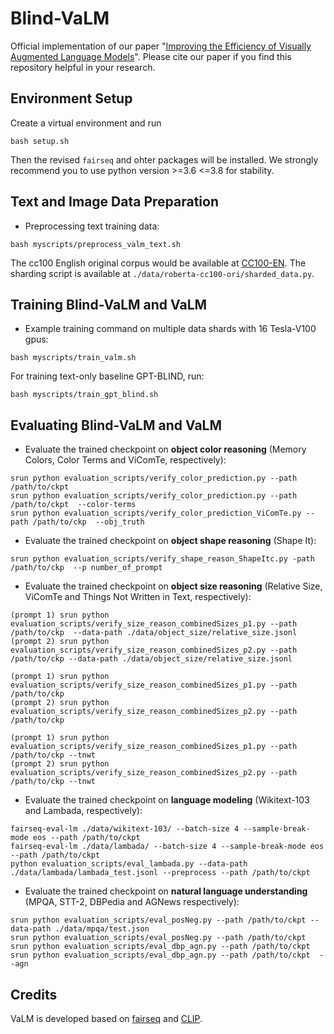 # Blind-VaLM
Official implementation of our paper "[Improving the Efficiency of Visually Augmented Language Models](https://arxiv.org/abs/2409.11148)". Please cite our paper if you find this repository helpful in your research.

## Environment Setup 
Create a virtual environment and run 
```
bash setup.sh
```
Then the revised `fairseq` and ohter packages will be installed. We strongly recommend you to use python version >=3.6 <=3.8 for stability.

## Text and Image Data Preparation
* Preprocessing text training data:
```
bash myscripts/preprocess_valm_text.sh
```
The cc100 English original corpus would be available at [CC100-EN](https://data.statmt.org/cc-100/en.txt.xz). The sharding script is available at `./data/roberta-cc100-ori/sharded_data.py`.

## Training Blind-VaLM and VaLM 
* Example training command on multiple data shards with 16 Tesla-V100 gpus:
```
bash myscripts/train_valm.sh
```

For training text-only baseline GPT-BLIND, run:
```
bash myscripts/train_gpt_blind.sh
```

## Evaluating Blind-VaLM and VaLM
* Evaluate the trained checkpoint on **object color reasoning** (Memory Colors, Color Terms and ViComTe, respectively):
```
srun python evaluation_scripts/verify_color_prediction.py --path /path/to/ckpt
srun python evaluation_scripts/verify_color_prediction.py --path /path/to/ckpt  --color-terms
srun python evaluation_scripts/verify_color_prediction_ViComTe.py --path /path/to/ckp  --obj_truth 
```
* Evaluate the trained checkpoint on **object shape reasoning** (Shape It):
```
srun python evaluation_scripts/verify_shape_reason_ShapeItc.py -path /path/to/ckp  --p number_of_prompt
```
* Evaluate the trained checkpoint on **object size reasoning** (Relative Size, ViComTe and Things Not Written in Text, respectively):
```
(prompt 1) srun python evaluation_scripts/verify_size_reason_combinedSizes_p1.py --path /path/to/ckp  --data-path ./data/object_size/relative_size.jsonl 
(prompt 2) srun python evaluation_scripts/verify_size_reason_combinedSizes_p2.py --path /path/to/ckp --data-path ./data/object_size/relative_size.jsonl

(prompt 1) srun python evaluation_scripts/verify_size_reason_combinedSizes_p1.py --path /path/to/ckp 
(prompt 2) srun python evaluation_scripts/verify_size_reason_combinedSizes_p2.py --path /path/to/ckp

(prompt 1) srun python evaluation_scripts/verify_size_reason_combinedSizes_p1.py --path /path/to/ckp --tnwt
(prompt 2) srun python evaluation_scripts/verify_size_reason_combinedSizes_p2.py --path /path/to/ckp --tnwt
```
* Evaluate the trained checkpoint on **language modeling** (Wikitext-103 and Lambada, respectively):
```
fairseq-eval-lm ./data/wikitext-103/ --batch-size 4 --sample-break-mode eos --path /path/to/ckpt
fairseq-eval-lm ./data/lambada/ --batch-size 4 --sample-break-mode eos --path /path/to/ckpt
python evaluation_scripts/eval_lambada.py --data-path ./data/lambada/lambada_test.jsonl --preprocess --path /path/to/ckpt
```
* Evaluate the trained checkpoint on **natural language understanding** (MPQA, STT-2, DBPedia and AGNews respectively):
```
srun python evaluation_scripts/eval_posNeg.py --path /path/to/ckpt --data-path ./data/mpqa/test.json                  
srun python evaluation_scripts/eval_posNeg.py --path /path/to/ckpt 
srun python evaluation_scripts/eval_dbp_agn.py --path /path/to/ckpt 
srun python evaluation_scripts/eval_dbp_agn.py --path /path/to/ckpt  --agn
```

## Credits
VaLM is developed based on [fairseq](https://github.com/facebookresearch/fairseq) and [CLIP](https://github.com/openai/CLIP).

